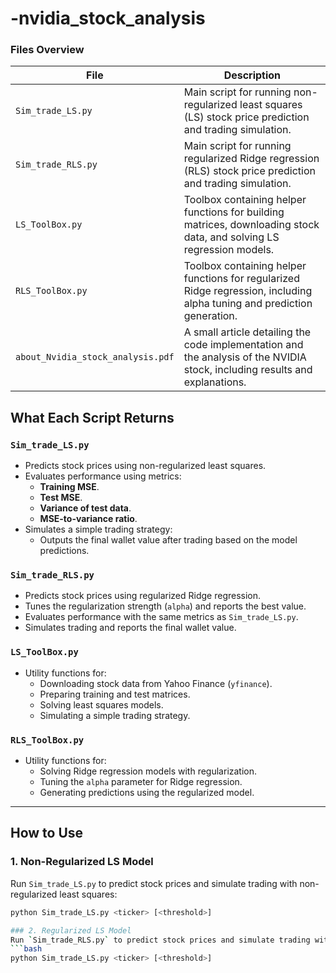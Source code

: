 # -nvidia_stock_analysis

### Files Overview
| File                  | Description                                                                                   |
|-----------------------|-----------------------------------------------------------------------------------------------|
| `Sim_trade_LS.py`     | Main script for running non-regularized least squares (LS) stock price prediction and trading simulation. |
| `Sim_trade_RLS.py`    | Main script for running regularized Ridge regression (RLS) stock price prediction and trading simulation. |
| `LS_ToolBox.py`       | Toolbox containing helper functions for building matrices, downloading stock data, and solving LS regression models. |
| `RLS_ToolBox.py`      | Toolbox containing helper functions for regularized Ridge regression, including alpha tuning and prediction generation. |
|  `about_Nvidia_stock_analysis.pdf` |A small article detailing the code implementation and the analysis of the NVIDIA stock, including results and explanations.|


## What Each Script Returns

### `Sim_trade_LS.py`
- Predicts stock prices using non-regularized least squares.
- Evaluates performance using metrics:
  - **Training MSE**.
  - **Test MSE**.
  - **Variance of test data**.
  - **MSE-to-variance ratio**.
- Simulates a simple trading strategy:
  - Outputs the final wallet value after trading based on the model predictions.

### `Sim_trade_RLS.py`
- Predicts stock prices using regularized Ridge regression.
- Tunes the regularization strength (`alpha`) and reports the best value.
- Evaluates performance with the same metrics as `Sim_trade_LS.py`.
- Simulates trading and reports the final wallet value.

### `LS_ToolBox.py`
- Utility functions for:
  - Downloading stock data from Yahoo Finance (`yfinance`).
  - Preparing training and test matrices.
  - Solving least squares models.
  - Simulating a simple trading strategy.

### `RLS_ToolBox.py`
- Utility functions for:
  - Solving Ridge regression models with regularization.
  - Tuning the `alpha` parameter for Ridge regression.
  - Generating predictions using the regularized model.

---

## How to Use

### 1. Non-Regularized LS Model
Run `Sim_trade_LS.py` to predict stock prices and simulate trading with non-regularized least squares:
```bash
python Sim_trade_LS.py <ticker> [<threshold>]

### 2. Regularized LS Model
Run `Sim_trade_RLS.py` to predict stock prices and simulate trading with non-regularized least squares:
```bash
python Sim_trade_LS.py <ticker> [<threshold>]
